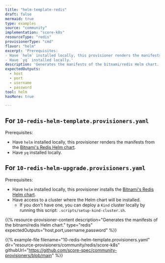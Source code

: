 ```yaml
---
title: "helm-template-redis"
draft: false
mermaid: true
type: examples
source: "community"
implementation: "score-k8s"
resourceType: "redis"
provisionerType: "cmd"
flavor: "helm"
excerpt: 'Prerequisites:
- Have `helm` installed locally, this provisioner renders the manifests from the [Bitnami&#39;s Redis Helm chart](https://bitnami.com/stack/redis/helm).
- Have `yq` installed locally.'
description: 'Generates the manifests of the bitnami/redis Helm chart.'
expectedOutputs: 
  - host
  - port
  - username
  - password
tool: helm
hasMore: true

---
```


## For `10-redis-helm-template.provisioners.yaml`

Prerequisites:

- Have `helm` installed locally, this provisioner renders the manifests from the [Bitnami's Redis Helm chart](https://bitnami.com/stack/redis/helm).
- Have `yq` installed locally.

## For `10-redis-helm-upgrade.provisioners.yaml`

Prerequisites:

- Have `helm` installed locally, this provisioner installs the [Bitnami's Redis Helm chart](https://bitnami.com/stack/redis/helm).
- Have access to a cluster where the Helm chart will be installed.
  - If you don't have one, you can deploy a `Kind` cluster locally by running this script: `.scripts/setup-kind-cluster.sh`.

{{% resource-provisioner-content description="Generates the manifests of the bitnami/redis Helm chart." type="redis" expectedOutputs="host,port,username,password" %}}

{{% example-file filename="10-redis-helm-template.provisioners.yaml" dir="resource-provisioners/community/redis/score-k8s" githubUrl="https://github.com/score-spec/community-provisioners/blob/main" %}}
